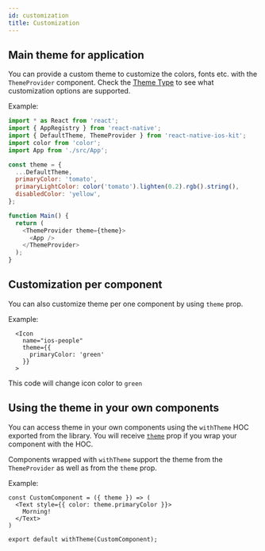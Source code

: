```yaml
---
id: customization
title: Customization
---
```


## Main theme for application

You can provide a custom theme to customize the colors, fonts etc. with the `ThemeProvider` component.
Check the [Theme Type](theme.html) to see what customization options are supported.

Example:

```javascript
import * as React from 'react';
import { AppRegistry } from 'react-native';
import { DefaultTheme, ThemeProvider } from 'react-native-ios-kit';
import color from 'color';
import App from './src/App';

const theme = {
  ...DefaultTheme,
  primaryColor: 'tomato',
  primaryLightColor: color('tomato').lighten(0.2).rgb().string(),
  disabledColor: 'yellow',
};

function Main() {
  return (
    <ThemeProvider theme={theme}>
      <App />
    </ThemeProvider>
  );
}
```

## Customization per component

You can also customize theme per one component by using `theme` prop.

Example:
```
  <Icon
    name="ios-people"
    theme={{
      primaryColor: 'green'
    }}
  >
```
This code will change icon color to `green`

## Using the theme in your own components
You can access theme in your own components using the `withTheme` HOC exported from the library. You will receive [`theme`](theme.html) prop if you wrap your component with the HOC.

Components wrapped with `withTheme` support the theme from the `ThemeProvider` as well as from the `theme` prop.

Example:
```
const CustomComponent = ({ theme }) => (
  <Text style={{ color: theme.primaryColor }}>
    Morning!
  </Text>
)

export default withTheme(CustomComponent);
```
